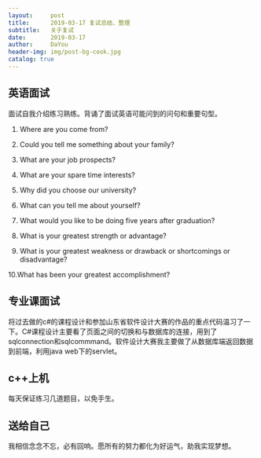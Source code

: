 ```yaml
---
layout:     post
title:      2019-03-17 复试总结、整理
subtitle:   关于复试
date:       2019-03-17
author:     DaYou
header-img: img/post-bg-cook.jpg
catalog: true
---
```



## 英语面试

面试自我介绍练习熟练。背诵了面试英语可能问到的问句和重要句型。

1. Where are you come from?

2. Could you tell me something about your family?

3. What are your job prospects?

4. What are your spare time interests?

5. Why did you choose our university?

6. What can you tell me about yourself?

7. What would you like to be doing five years after graduation?

8. What is your greatest strength or advantage?

9. What is your greatest weakness or drawback or shortcomings or disadvantage?

10.What has been your greatest accomplishment?

## 专业课面试
将过去做的c#的课程设计和参加山东省软件设计大赛的作品的重点代码温习了一下。C#课程设计主要看了页面之间的切换和与数据库的连接，用到了sqlconnection和sqlcommmand。软件设计大赛我主要做了从数据库端返回数据到前端，利用java web下的servlet。

## c++上机
每天保证练习几道题目，以免手生。

## 送给自己
我相信念念不忘，必有回响。愿所有的努力都化为好运气，助我实现梦想。